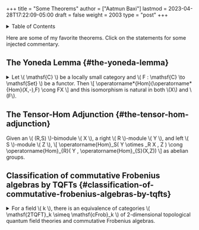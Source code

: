 +++
title = "Some Theorems"
author = ["Aatmun Baxi"]
lastmod = 2023-04-28T17:22:09-05:00
draft = false
weight = 2003
type = "post"
+++

<details>
<summary>Table of Contents</summary>
<div class="details">

<div class="ox-hugo-toc toc">

<div class="heading">Table of Contents</div>

- [The Yoneda Lemma](#the-yoneda-lemma)
- [The Tensor-Hom Adjunction](#the-tensor-hom-adjunction)
- [Classification of commutative Frobenius algebras by TQFTs](#classification-of-commutative-frobenius-algebras-by-tqfts)

</div>
<!--endtoc-->
</div>
</details>

Here are some of my favorite theorems. Click on the statements for some injected commentary.


## The Yoneda Lemma {#the-yoneda-lemma}

<details>
<summary>Let \( \mathsf{C} \) be a locally small category and \( F : \mathsf{C} \to \mathsf{Set} \) be a functor. Then
\[
\operatorname*{Hom}(\operatorname*{Hom}(X,-),F) \cong FX
\]
and this isomorphism is natural in both \(X\) and \(F\).</summary>
<div class="details">

**Comments:** This theorem is remarkable. The object on the left, as a collection of natural transformations, is seemingly incalculably large. Not only does this theorem tell us that this collection is a set, but it also gives an **explicit description** of these transformations, parameterized by \\( FX \\). When applied to \\( F = \operatorname\*{Hom}(Y,-) \\) (or more generally representable functors), this theorem gives meaning to the intuitively-known idea that an object is uniquely determined by the maps into (our out of) it.
</div>
</details>


## The Tensor-Hom Adjunction {#the-tensor-hom-adjunction}

Given an \\( (R,S) \\)-bimodule \\( X \\), a right \\( R \\)-module \\( Y \\), and left \\( S \\)-module \\( Z \\),
\\[
\operatorname{Hom}\_S( Y \otimes \_R X , Z ) \cong \operatorname{Hom}\_{R}( Y , \operatorname{Hom}\_{S}(X,Z))
\\]
as abelian groups.


## Classification of commutative Frobenius algebras by TQFTs {#classification-of-commutative-frobenius-algebras-by-tqfts}

<details>
<summary>For a field \( k \), there is an equivalence of categories \( \mathsf{2TQFT}_k \simeq \mathsf{cFrob}_k \) of 2-dimensional topological quantum field theories and commutative Frobenius algebras.</summary>
<div class="details">

**Comments:** This was the first result I learned that expressed how some classical tensor algebras arise as categorical constructions. Essential to this equivalence is the classification of closed 1-dimensional manifolds and how well behaved the category \\( \mathsf{2Cob} \\) is. A significant amount of work is needed to even hypothesize a higher dimensional analogue. This is the cobordism hypothesis, proposed by Baez and Dolan.
</div>
</details>
